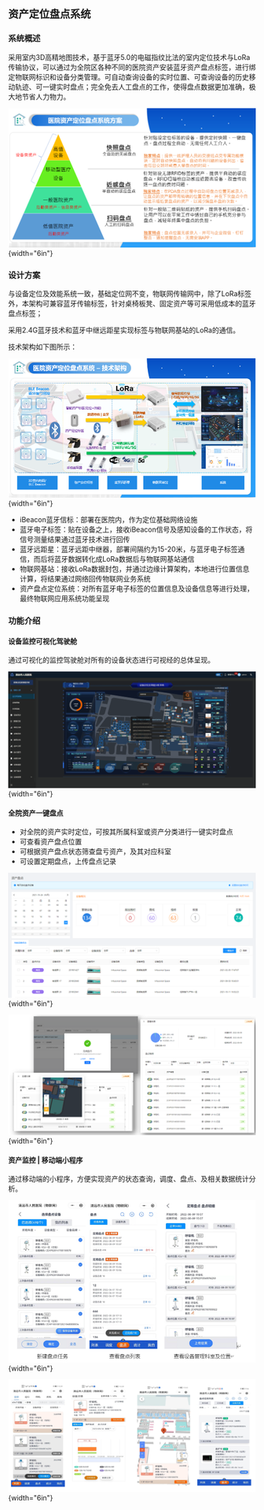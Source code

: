## 资产定位盘点系统

### 系统概述

采用室内3D高精地图技术，基于蓝牙5.0的电磁指纹比法的室内定位技术与LoRa传输协议，可以通过为全院区各种不同的医院资产安装蓝牙资产盘点标签，进行绑定物联网标识和设备分类管理。可自动查询设备的实时位置、可查询设备的历史移动轨迹、可一键实时盘点；完全免去人工盘点的工作，使得盘点数据更加准确，极大地节省人力物力。

![资产定位盘点系统方案](../../_assets/images/资产盘点/image258.png){width="6in"}

### 设计方案

与设备定位及效能系统一致，基础定位网不变，物联网传输网中，除了LoRa标签外，本架构可兼容蓝牙传输标签，针对桌椅板凳、固定资产等可采用低成本的蓝牙盘点标签；

采用2.4G蓝牙技术和蓝牙中继远距星实现标签与物联网基站的LoRa的通信。

技术架构如下图所示：

![资产定位盘点系统技术架构](../../_assets/images/资产盘点/image259.png){width="6in"}

- iBeacon蓝牙信标：部署在医院内，作为定位基础网络设施
- 蓝牙电子标签：贴在设备之上，接收iBeacon信号及感知设备的工作状态，将信号测量结果通过蓝牙技术进行回传
- 蓝牙远距星：蓝牙远距中继器，部署间隔约为15-20米，与蓝牙电子标签通信，而后将蓝牙数据转化成LoRa数据后与物联网基站通信
- 物联网基站：接收LoRa数据封包，并通过边缘计算架构，本地进行位置信息计算，将结果通过网络回传物联网业务系统
- 资产盘点定位系统：对所有蓝牙电子标签的位置信息及设备信息等进行处理，最终物联网应用系统功能呈现

### 功能介绍

#### 设备监控可视化驾驶舱

通过可视化的监控驾驶舱对所有的设备状态进行可视经的总体呈现。

![资产定位盘点系统设备监控可视化驾驶舱](../../_assets/images/资产盘点/image260.png){width="6in"}

#### 全院资产一键盘点

- 对全院的资产实时定位，可按其所属科室或资产分类进行一键实时盘点
- 可查看资产盘点位置
- 可根据资产盘点状态筛查盘亏资产，及其对应科室
- 可设置定期盘点，上传盘点记录

![资产定位盘点系统 一键盘点1](../../_assets/images/资产盘点/image256.png){width="6in"}

![资产定位盘点系统 一键盘点2](../../_assets/images/资产盘点/image261.png){width="6in"}

#### 资产监控 | 移动端小程序

通过移动端的小程序，方便实现资产的状态查询，调度、盘点、及相关数据统计分析。

![资产定位盘点系统 移动端盘点1](../../_assets/images/资产盘点/image262.png){width="6in"}

![资产定位盘点系统 移动端盘点2](../../_assets/images/资产盘点/image263.png){width="6in"}
